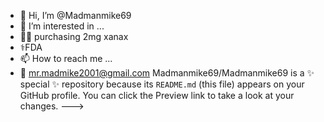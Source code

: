 - 👋 Hi, I’m @Madmanmike69
- 👀 I’m interested in ...
- 🧑‍🍳 purchasing 2mg xanax
- ⚕️FDA
- 📫 How to reach me ...
- 📧 mr.madmike2001@gmail.com
Madmanmike69/Madmanmike69 is a ✨ special ✨ repository because its `README.md` (this file) appears on your GitHub profile.
You can click the Preview link to take a look at your changes.
--->

